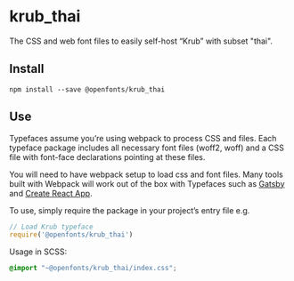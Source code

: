 
# krub_thai

The CSS and web font files to easily self-host “Krub” with subset "thai".

## Install

`npm install --save @openfonts/krub_thai`

## Use

Typefaces assume you’re using webpack to process CSS and files. Each typeface
package includes all necessary font files (woff2, woff) and a CSS file with
font-face declarations pointing at these files.

You will need to have webpack setup to load css and font files. Many tools built
with Webpack will work out of the box with Typefaces such as [Gatsby](https://github.com/gatsbyjs/gatsby)
and [Create React App](https://github.com/facebookincubator/create-react-app).

To use, simply require the package in your project’s entry file e.g.

```javascript
// Load Krub typeface
require('@openfonts/krub_thai')
```

Usage in SCSS:
```scss
@import "~@openfonts/krub_thai/index.css";
```
